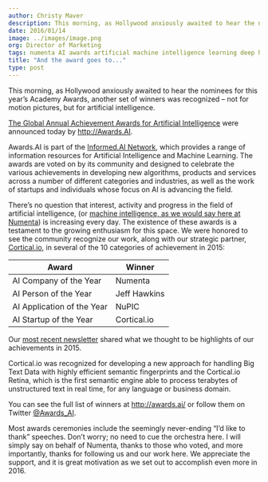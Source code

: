 ```yaml
---
author: Christy Maver
description: This morning, as Hollywood anxiously awaited to hear the nominees for this year’s Academy Awards, another set of winners was recognized – not for motion pictures, but for artificial intelligence.
date: 2016/01/14
image: ../images/image.png
org: Director of Marketing
tags: numenta AI awards artificial machine intelligence learning deep htm brain neurons nupic
title: "And the award goes to..."
type: post
---
```


This morning, as Hollywood anxiously awaited to hear the nominees for this
year’s Academy Awards, another set of winners was recognized – not for motion
pictures, but for artificial intelligence.

[The Global Annual Achievement Awards for Artificial Intelligence](http://awards.ai/)
were announced today by http://Awards.AI.

Awards.AI is part of the [Informed.AI Network](http://informed.ai/), which
provides a range of information resources for Artificial Intelligence and
Machine Learning. The awards are voted on by its community and designed to
celebrate the various achievements in developing new algorithms, products and
services across a number of different categories and industries, as well as the
work of startups and individuals whose focus on AI is advancing the field.

There’s no question that interest, activity and progress in the field of
artificial intelligence, (or [machine intelligence, as we would say here at Numenta](/blog/2016/01/11/machine-intelligence-machine-learning-deep-learning-artificial-intelligence/))
is increasing every day.  The existence of these awards is a testament to the
growing enthusiasm for this space. We were honored to see the community
recognize our work, along with our strategic partner,
[Cortical.io](http://www.cortical.io/), in several of the 10 categories of
achievement in 2015:

| Award | Winner |
| ----- | ------ |
| AI Company of the Year | Numenta |
|	AI Person of the Year | Jeff Hawkins |
|	AI Application of the Year | NuPIC |
|	AI Startup of the Year | Cortical.io |

Our [most recent newsletter](/company/newsletter/2016/01/07/year-in-review-numenta-2015/)
shared what we thought to be highlights of our achievements in 2015.

Cortical.io was recognized for developing a new approach for handling Big Text
Data with highly efficient semantic fingerprints and the Cortical.io Retina,
which is the first semantic engine able to process terabytes of unstructured
text in real time, for any language or business domain.

You can see the full list of winners at http://awards.ai/ or follow them on
Twitter [@Awards_AI](https://twitter.com/Awards_AI).

Most awards ceremonies include the seemingly never-ending “I’d like to thank”
speeches.  Don’t worry; no need to cue the orchestra here.  I will simply say on
behalf of Numenta, thanks to those who voted, and more importantly, thanks for
following us and our work here.  We appreciate the support, and it is great
motivation as we set out to accomplish even more in 2016.
